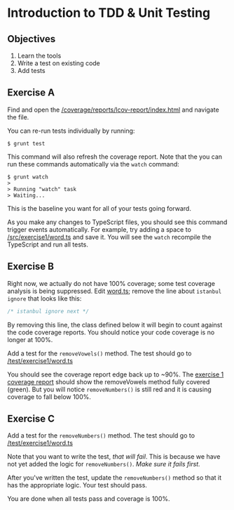 # Introduction to TDD & Unit Testing

## Objectives

1. Learn the tools
2. Write a test on existing code
3. Add tests

## Exercise A

Find and open the [/coverage/reports/lcov-report/index.html](../../coverage/reports/lcov-report/index.html) and navigate
the file.

You can re-run tests individually by running:

```shell
$ grunt test
```

This command will also refresh the coverage report. Note that the you can run these commands automatically via the 
`watch` command:

```shell
$ grunt watch
>
> Running "watch" task
> Waiting...
```

This is the baseline you want for all of your tests going forward.

As you make any changes to TypeScript files, you should see this command trigger events automatically. For example, 
try adding a space to [/src/exercise1/word.ts](../../src/exercise1/word.ts) and save it. You will see the `watch` 
recompile the TypeScript and run all tests.

## Exercise B

Right now, we actually do not have 100% coverage; some test coverage analysis is being suppressed. Edit 
[word.ts](./word.ts); remove the line about `istanbul ignore` that looks like this:

```typescript
/* istanbul ignore next */
```

By removing this line, the class defined below it will begin to count against the code coverage reports. You should notice
your code coverage is no longer at 100%.

Add a test for the `removeVowels()` method. The test should go to [/test/exercise1/word.ts](../../test/exercise1/word.ts)

You should see the coverage report edge back up to ~90%. The 
[exercise 1 coverage report](../../coverage/reports/lcov-report/exercise1/word.js.html) should show the removeVowels 
method fully covered (green). But you will notice `removeNumbers()` is still red and it is causing coverage to fall below 100%.

## Exercise C

Add a test for the `removeNumbers()` method. The test should go to [/test/exercise1/word.ts](../../test/exercise1/word.ts)

Note that you want to write the test, *that will fail*. This is because we have not yet added the logic for `removeNumbers()`.
*Make sure it fails first.*

After you've written the test, update the `removeNumbers()` method so that it has the appropriate logic. Your test 
should pass.

You are done when all tests pass and coverage is 100%.
